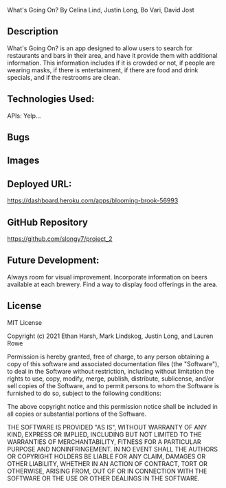 What's Going On?
By Celina Lind, Justin Long, Bo Vari, David Jost

## Description
What's Going On? is an app designed to allow users to search for restaurants and bars in their area, and have it provide them with additional information.  This information includes if it is crowded or not, if people are wearing masks, if there is entertainment, if there are food and drink specials, and if the restrooms are clean.

## Technologies Used:
APIs: Yelp...

## Bugs

## Images



## Deployed URL:
https://dashboard.heroku.com/apps/blooming-brook-56993

## GitHub Repository
https://github.com/slongy7/project_2

## Future Development:
Always room for visual improvement.
Incorporate information on beers available at each brewery.
Find a way to display food offerings in the area.


## License

MIT License

Copyright (c) 2021 Ethan Harsh, Mark Lindskog, Justin Long, and Lauren Rowe

Permission is hereby granted, free of charge, to any person obtaining a copy of this software and associated documentation files (the "Software"), to deal in the Software without restriction, including without limitation the rights to use, copy, modify, merge, publish, distribute, sublicense, and/or sell copies of the Software, and to permit persons to whom the Software is furnished to do so, subject to the following conditions:

The above copyright notice and this permission notice shall be included in all copies or substantial portions of the Software.

THE SOFTWARE IS PROVIDED "AS IS", WITHOUT WARRANTY OF ANY KIND, EXPRESS OR IMPLIED, INCLUDING BUT NOT LIMITED TO THE WARRANTIES OF MERCHANTABILITY, FITNESS FOR A PARTICULAR PURPOSE AND NONINFRINGEMENT. IN NO EVENT SHALL THE AUTHORS OR COPYRIGHT HOLDERS BE LIABLE FOR ANY CLAIM, DAMAGES OR OTHER LIABILITY, WHETHER IN AN ACTION OF CONTRACT, TORT OR OTHERWISE, ARISING FROM, OUT OF OR IN CONNECTION WITH THE SOFTWARE OR THE USE OR OTHER DEALINGS IN THE SOFTWARE.
